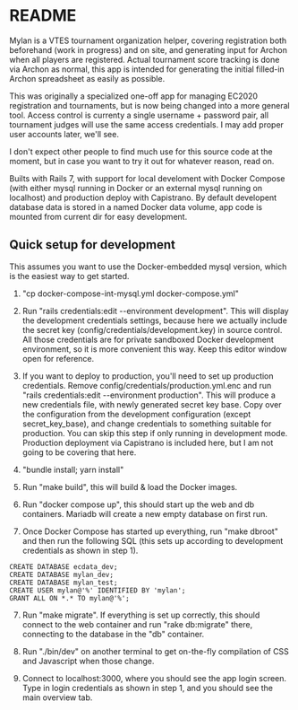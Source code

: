 # README

Mylan is a VTES tournament organization helper, covering registration
both beforehand (work in progress) and on site, and generating input
for Archon when all players are registered. Actual tournament score
tracking is done via Archon as normal, this app is intended for
generating the initial filled-in Archon spreadsheet as easily as
possible.

This was originally a specialized one-off app for managing EC2020
registration and tournaments, but is now being changed into a more
general tool.  Access control is currenty a single username + password
pair, all tournament judges will use the same access credentials. I
may add proper user accounts later, we'll see.

I don't expect other people to find much use for this source code at
the moment, but in case you want to try it out for whatever reason,
read on.

Builts with Rails 7, with support for local develoment with Docker
Compose (with either mysql running in Docker or an external mysql
running on localhost) and production deploy with Capistrano. By
default developent database data is stored in a named Docker data
volume, app code is mounted from current dir for easy development.

## Quick setup for development

This assumes you want to use the Docker-embedded mysql version, which
is the easiest way to get started.

1. "cp docker-compose-int-mysql.yml docker-compose.yml"

1. Run "rails credentials:edit --environment development". This will
display the development credentials settings, because here we actually
include the secret key (config/credentials/development.key) in source
control. All those credentials are for private sandboxed Docker
development environment, so it is more convenient this way. Keep this
editor window open for reference.

2. If you want to deploy to production, you'll need to set up
production credentials. Remove config/credentials/production.yml.enc
and run "rails credentials:edit --environment production". This will
produce a new credentials file, with newly generated secret key
base. Copy over the configuration from the development configuration
(except secret_key_base), and change credentials to something suitable
for production. You can skip this step if only running in development
mode. Production deployment via Capistrano is included here, but I am
not going to be covering that here.

3. "bundle install; yarn install"

4. Run "make build", this will build & load the Docker images.

5. Run "docker compose up", this should start up the web and db
containers. Mariadb will create a new empty database on first run.

6. Once Docker Compose has started up everything, run "make dbroot"
and then run the following SQL (this sets up according to development
credentials as shown in step 1).

```
CREATE DATABASE ecdata_dev;
CREATE DATABASE mylan_dev;
CREATE DATABASE mylan_test;
CREATE USER mylan@'%' IDENTIFIED BY 'mylan';
GRANT ALL ON *.* TO mylan@'%';
```

7. Run "make migrate". If everything is set up correctly, this should
connect to the web container and run "rake db:migrate" there,
connecting to the database in the "db" container.

8. Run "./bin/dev" on another terminal to get on-the-fly compilation
of CSS and Javascript when those change.

9. Connect to localhost:3000, where you should see the app login
screen. Type in login credentials as shown in step 1, and you should
see the main overview tab.
